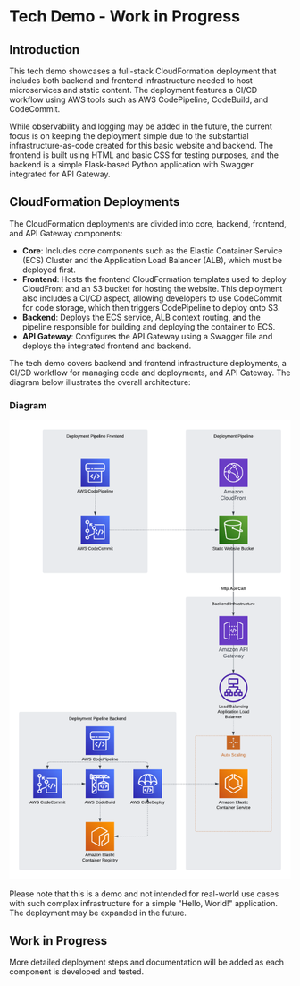 # Tech Demo - Work in Progress

## Introduction
This tech demo showcases a full-stack CloudFormation deployment that includes both backend and frontend infrastructure needed to host microservices and static content. The deployment features a CI/CD workflow using AWS tools such as AWS CodePipeline, CodeBuild, and CodeCommit. 

While observability and logging may be added in the future, the current focus is on keeping the deployment simple due to the substantial infrastructure-as-code created for this basic website and backend. The frontend is built using HTML and basic CSS for testing purposes, and the backend is a simple Flask-based Python application with Swagger integrated for API Gateway.

## CloudFormation Deployments
The CloudFormation deployments are divided into core, backend, frontend, and API Gateway components:

* **Core**: Includes core components such as the Elastic Container Service (ECS) Cluster and the Application Load Balancer (ALB), which must be deployed first.
* **Frontend**: Hosts the frontend CloudFormation templates used to deploy CloudFront and an S3 bucket for hosting the website. This deployment also includes a CI/CD aspect, allowing developers to use CodeCommit for code storage, which then triggers CodePipeline to deploy onto S3.
* **Backend**: Deploys the ECS service, ALB context routing, and the pipeline responsible for building and deploying the container to ECS.
* **API Gateway**: Configures the API Gateway using a Swagger file and deploys the integrated frontend and backend.

The tech demo covers backend and frontend infrastructure deployments, a CI/CD workflow for managing code and deployments, and API Gateway. The diagram below illustrates the overall architecture:

### Diagram

![Diagram](doc/Fullstack-demo-Diagram.png)

Please note that this is a demo and not intended for real-world use cases with such complex infrastructure for a simple "Hello, World!" application. The deployment may be expanded in the future.

## Work in Progress
More detailed deployment steps and documentation will be added as each component is developed and tested.

